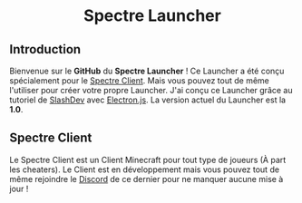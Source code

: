 <h1 align="center">Spectre Launcher</h1>

## Introduction

Bienvenue sur le **GitHub** du **Spectre Launcher** ! Ce Launcher a été conçu spécialement pour le [Spectre Client](https://spectreclient.fr/). Mais vous pouvez tout de même l'utiliser pour créer votre propre Launcher.
J'ai conçu ce Launcher grâce au tutoriel de [SlashDev](https://slashdev.eu/) avec [Electron.js](https://www.electronjs.org/). La version actuel du Launcher est la **1.0**.

## Spectre Client

Le Spectre Client est un Client Minecraft pour tout type de joueurs (À part les cheaters). Le Client est en développement mais vous pouvez tout de même rejoindre le [Discord](https://discord.gg/qHwGDUN) de ce dernier pour ne manquer aucune mise à jour !

